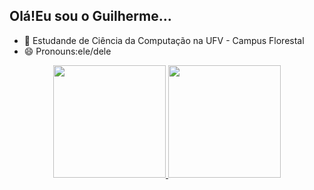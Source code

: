 ## Olá!Eu sou o Guilherme...

- 🌱 Estudande de Ciência da Computação na UFV - Campus Florestal
- 😄 Pronouns:ele/dele

<div align="center">
  <a href="https://github.com/GuilhermeCorreaSouza25">
  <img height="180em" src="https://github-readme-stats.vercel.app/api?username=GuilhermeCorreaSouza25&show_icons=true&theme=dark&include_all_commits=true&count_private=true"/>
  <img height="180em" src="https://github-readme-stats.vercel.app/api/top-langs/?username=GuilhermeCorreaSouza25&layout=compact&langs_count=7&theme=dark"/>
</div>
